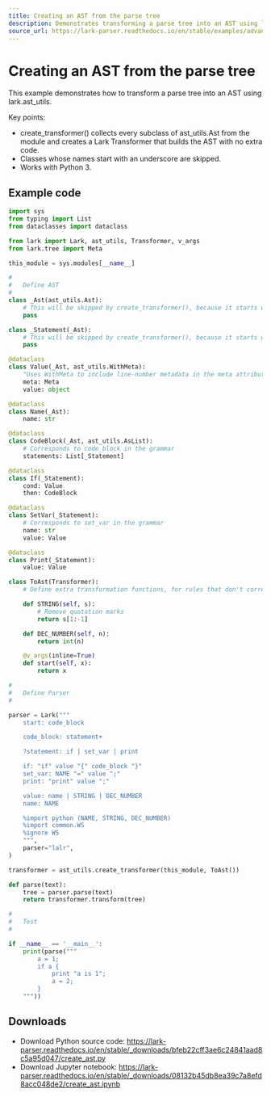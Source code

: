 ```yaml
---
title: Creating an AST from the parse tree
description: Demonstrates transforming a parse tree into an AST using lark.ast_utils.create_transformer by collecting Ast subclasses and applying a custom Transformer.
source_url: https://lark-parser.readthedocs.io/en/stable/examples/advanced/create_ast.html
---
```


# Creating an AST from the parse tree

This example demonstrates how to transform a parse tree into an AST using lark.ast_utils.

Key points:
- create_transformer() collects every subclass of ast_utils.Ast from the module and creates a Lark Transformer that builds the AST with no extra code.
- Classes whose names start with an underscore are skipped.
- Works with Python 3.

## Example code

```python
import sys
from typing import List
from dataclasses import dataclass

from lark import Lark, ast_utils, Transformer, v_args
from lark.tree import Meta

this_module = sys.modules[__name__]

#
#   Define AST
#
class _Ast(ast_utils.Ast):
    # This will be skipped by create_transformer(), because it starts with an underscore
    pass

class _Statement(_Ast):
    # This will be skipped by create_transformer(), because it starts with an underscore
    pass

@dataclass
class Value(_Ast, ast_utils.WithMeta):
    "Uses WithMeta to include line-number metadata in the meta attribute"
    meta: Meta
    value: object

@dataclass
class Name(_Ast):
    name: str

@dataclass
class CodeBlock(_Ast, ast_utils.AsList):
    # Corresponds to code_block in the grammar
    statements: List[_Statement]

@dataclass
class If(_Statement):
    cond: Value
    then: CodeBlock

@dataclass
class SetVar(_Statement):
    # Corresponds to set_var in the grammar
    name: str
    value: Value

@dataclass
class Print(_Statement):
    value: Value

class ToAst(Transformer):
    # Define extra transformation functions, for rules that don't correspond to an AST class.

    def STRING(self, s):
        # Remove quotation marks
        return s[1:-1]

    def DEC_NUMBER(self, n):
        return int(n)

    @v_args(inline=True)
    def start(self, x):
        return x

#
#   Define Parser
#

parser = Lark("""
    start: code_block

    code_block: statement+

    ?statement: if | set_var | print

    if: "if" value "{" code_block "}"
    set_var: NAME "=" value ";"
    print: "print" value ";"

    value: name | STRING | DEC_NUMBER
    name: NAME

    %import python (NAME, STRING, DEC_NUMBER)
    %import common.WS
    %ignore WS
    """,
    parser="lalr",
)

transformer = ast_utils.create_transformer(this_module, ToAst())

def parse(text):
    tree = parser.parse(text)
    return transformer.transform(tree)

#
#   Test
#

if __name__ == '__main__':
    print(parse("""
        a = 1;
        if a {
            print "a is 1";
            a = 2;
        }
    """))
```

## Downloads

- Download Python source code: https://lark-parser.readthedocs.io/en/stable/_downloads/bfeb22cff3ae6c24841aad8c5a95d047/create_ast.py
- Download Jupyter notebook: https://lark-parser.readthedocs.io/en/stable/_downloads/08132b45db8ea39c7a8efd8acc048de2/create_ast.ipynb
